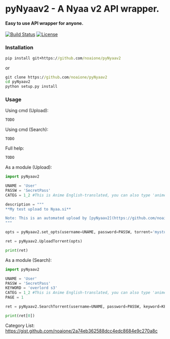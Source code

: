 # pyNyaav2 - A Nyaa v2 API wrapper.
#### Easy to use API wrapper for anyone.

[![Build Status](https://img.shields.io/travis/noaione/pyNyaav2.svg?style=for-the-badge)](https://travis-ci.org/noaione/pyNyaav2) [![License](https://img.shields.io/github/license/pyNyaav2/apistatus.svg?style=for-the-badge)](https://github.com/noaione/pyNyaav2/blob/master/LICENSE.md)

### Installation
```bat
pip install git+https://github.com/noaione/pyNyaav2
```

or

```bat
git clone https://github.com/noaione/pyNyaav2
cd pyNyaav2
python setup.py install
```

### Usage
Using cmd (Upload):
```bat
TODO
```

Using cmd (Search):
```
TODO
```

Full help:
```bat
TODO
```

As a module (Upload):
```py
import pyNyaav2

UNAME = 'User'
PASSW = 'SecretPass'
CATEG = 1_2 #This is Anime English-translated, you can also type 'anime_eng', scroll to the very bottom for reference

description = """
**My test upload to Nyaa.si**

Note: This is an automated upload by [pyNyaav2](https://github.com/noaione/pyNyaav2)
"""

opts = pyNyaav2.set_opts(username=UNAME, password=PASSW, torrent='mystuff.torrent', category=CATEG, name='mystuff', information='https://noaione.github.io', description=description, anonymous=True, hidden=False, complete=False, remake=False, trusted=False)

ret = pyNyaav2.UploadTorrent(opts)

print(ret)
```

As a module (Search):
```py
import pyNyaav2

UNAME = 'User'
PASSW = 'SecretPass'
KEYWORD = 'overlord s3'
CATEG = 1_2 #This is Anime English-translated, you can also type 'anime_eng', scroll to the very bottom for reference
PAGE = 1

ret = pyNyaav2.SearchTorrent(username=UNAME, password=PASSW, keyword=KEYWORD, category=CATEG, page=PAGE)

print(ret[0])
```
Category List: https://gist.github.com/noaione/2a74eb362588dcc4edc8684e9c270a8c
